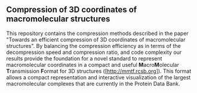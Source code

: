 ## Compression of 3D coordinates of macromolecular structures
This repository contains the compression methods described in the paper "Towards an efficient compression of 3D coordinates of macromolecular structures". By balancing the compression efficiency as in terms of the decompression speed and compression ratio, and code complexity our results provide the foundation for a novel standard to represent macromolecular coordinates in a compact and useful **M**acro**M**olecular **T**ransmission **F**ormat for 3D structures ([http://mmtf.rcsb.org]). This format allows a compact representation and interactive visualization of the largest macromolecular complexes that are currently in the Protein Data Bank.
